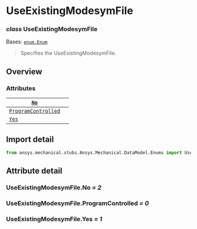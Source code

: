<a id="useexistingmodesymfile"></a>

# UseExistingModesymFile

<a id="UseExistingModesymFile"></a>

### *class* UseExistingModesymFile

Bases: [`enum.Enum`](https://docs.python.org/3/library/enum.html#enum.Enum)

> Specifies the UseExistingModesymFile.

> <!-- !! processed by numpydoc !! -->

<a id="overview"></a>

## Overview

### Attributes

| [`No`](#UseExistingModesymFile.No)                               |    |
|------------------------------------------------------------------|----|
| [`ProgramControlled`](#UseExistingModesymFile.ProgramControlled) |    |
| [`Yes`](#UseExistingModesymFile.Yes)                             |    |

<a id="import-detail"></a>

## Import detail

```python
from ansys.mechanical.stubs.Ansys.Mechanical.DataModel.Enums import UseExistingModesymFile
```

<a id="attribute-detail"></a>

## Attribute detail

<a id="UseExistingModesymFile.No"></a>

### UseExistingModesymFile.No *= 2*

<a id="UseExistingModesymFile.ProgramControlled"></a>

### UseExistingModesymFile.ProgramControlled *= 0*

<a id="UseExistingModesymFile.Yes"></a>

### UseExistingModesymFile.Yes *= 1*
